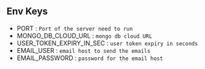 ## Env Keys

- PORT : `Port of the server need to run`
- MONGO_DB_CLOUD_URL : `mongo db cloud URL`
- USER_TOKEN_EXPIRY_IN_SEC : `user token expiry in seconds`
- EMAIL_USER : `email host to send the emails`
- EMAIL_PASSWORD : `password for the email host`
